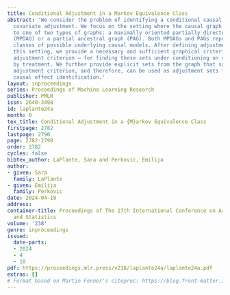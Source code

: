 ```yaml
---
title: Conditional Adjustment in a Markov Equivalence Class
abstract: 'We consider the problem of identifying a conditional causal effect through
  covariate adjustment. We focus on the setting where the causal graph is known up
  to one of two types of graphs: a maximally oriented partially directed acyclic graph
  (MPDAG) or a partial ancestral graph (PAG). Both MPDAGs and PAGs represent equivalence
  classes of possible underlying causal models. After defining adjustment sets in
  this setting, we provide a necessary and sufficient graphical criterion – the conditional
  adjustment criterion – for finding these sets under conditioning on variables unaffected
  by treatment. We further provide explicit sets from the graph that satisfy the conditional
  adjustment criterion, and therefore, can be used as adjustment sets for conditional
  causal effect identification.'
layout: inproceedings
series: Proceedings of Machine Learning Research
publisher: PMLR
issn: 2640-3498
id: laplante24a
month: 0
tex_title: Conditional Adjustment in a {M}arkov Equivalence Class
firstpage: 2782
lastpage: 2790
page: 2782-2790
order: 2782
cycles: false
bibtex_author: LaPlante, Sara and Perkovic, Emilija
author:
- given: Sara
  family: LaPlante
- given: Emilija
  family: Perkovic
date: 2024-04-18
address:
container-title: Proceedings of The 27th International Conference on Artificial Intelligence
  and Statistics
volume: '238'
genre: inproceedings
issued:
  date-parts:
  - 2024
  - 4
  - 18
pdf: https://proceedings.mlr.press/v238/laplante24a/laplante24a.pdf
extras: []
# Format based on Martin Fenner's citeproc: https://blog.front-matter.io/posts/citeproc-yaml-for-bibliographies/
---
```

